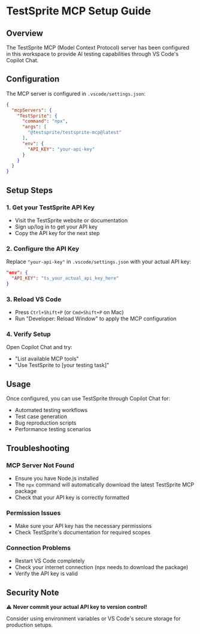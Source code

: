 # TestSprite MCP Setup Guide

## Overview
The TestSprite MCP (Model Context Protocol) server has been configured in this workspace to provide AI testing capabilities through VS Code's Copilot Chat.

## Configuration
The MCP server is configured in `.vscode/settings.json`:

```json
{
  "mcpServers": {
    "TestSprite": {
      "command": "npx",
      "args": [
        "@testsprite/testsprite-mcp@latest"
      ],
      "env": {
        "API_KEY": "your-api-key"
      }
    }
  }
}
```

## Setup Steps

### 1. Get your TestSprite API Key
- Visit the TestSprite website or documentation
- Sign up/log in to get your API key
- Copy the API key for the next step

### 2. Configure the API Key
Replace `"your-api-key"` in `.vscode/settings.json` with your actual API key:

```json
"env": {
  "API_KEY": "ts_your_actual_api_key_here"
}
```

### 3. Reload VS Code
- Press `Ctrl+Shift+P` (or `Cmd+Shift+P` on Mac)
- Run "Developer: Reload Window" to apply the MCP configuration

### 4. Verify Setup
Open Copilot Chat and try:
- "List available MCP tools"
- "Use TestSprite to [your testing task]"

## Usage
Once configured, you can use TestSprite through Copilot Chat for:
- Automated testing workflows
- Test case generation
- Bug reproduction scripts
- Performance testing scenarios

## Troubleshooting

### MCP Server Not Found
- Ensure you have Node.js installed
- The `npx` command will automatically download the latest TestSprite MCP package
- Check that your API key is correctly formatted

### Permission Issues
- Make sure your API key has the necessary permissions
- Check TestSprite's documentation for required scopes

### Connection Problems
- Restart VS Code completely
- Check your internet connection (npx needs to download the package)
- Verify the API key is valid

## Security Note
⚠️ **Never commit your actual API key to version control!**

Consider using environment variables or VS Code's secure storage for production setups.